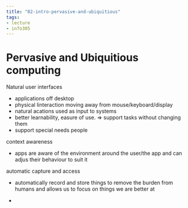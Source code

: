 ```yaml
---
title: "02-intro-pervasive-and-ubiquitious"
tags: 
- lecture
- info305
---
```


# Pervasive and Ubiquitious computing

Natural user interfaces
- applications off desktop
- physical linteraction moving away from mouse/keyboard/display
- natural acations used as input to systems
- better learnability, easure of use. ⇒ support tasks without changing them
- support special needs people

context awareness
- apps are aware of the environment around the user/the app and can adjus their behaviour to suit it

automatic capture and access
- automatically record and store things to remove the burden from humans and allows us to focus on things we are better at



- 
